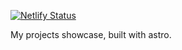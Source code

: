 [![Netlify Status](https://api.netlify.com/api/v1/badges/ff22a894-5f88-418b-9183-9330e58e4a3c/deploy-status)](https://app.netlify.com/sites/heartfelt-liger-83ad07/deploys)



My projects showcase, built with astro.